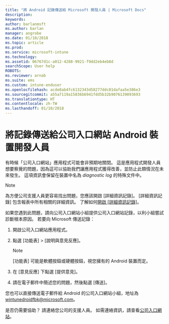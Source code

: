 ```yaml
---
title: "將 Android 記錄傳送給 Microsoft 開發人員 | Microsoft Docs"
description: 
keywords: 
author: barlanmsft
ms.author: barlan
manager: angrobe
ms.date: 01/10/2018
ms.topic: article
ms.prod: 
ms.service: microsoft-intune
ms.technology: 
ms.assetid: 06767d1c-a012-4288-9921-f9dd2eb4eb8d
searchScope: User help
ROBOTS: 
ms.reviewer: arnab
ms.suite: ems
ms.custom: intune-enduser
ms.openlocfilehash: acde8ab4fc6132343d58277ddc01dafaa5e386e3
ms.sourcegitcommit: a55a7119a15836b6941fdd5b32b9076139093693
ms.translationtype: HT
ms.contentlocale: zh-TW
ms.lasthandoff: 01/10/2018
---
```

# <a name="send-logs-to-the-company-portal-developers-for-android-devices"></a>將記錄傳送給公司入口網站 Android 裝置開發人員

有時候「公司入口網站」應用程式可能會非預期地關閉。 這是應用程式開發人員想要察覺的問題，因為這可以協助我們讓應用程式獲得改善，並防止此類情況在未來發生。 這項資訊會保留在裝置中名為 _diagnostic log_ 的特殊文件中。

> [!Note]
> 為方便公司支援人員更容易找出問題，您應該開啟 [詳細資訊記錄]。 [詳細資訊記錄] 包含報表中所有相關的詳細資訊。 了解如何[開啟 [詳細資訊記錄]](use-verbose-logging-to-help-your-it-administrator-fix-device-issues-android.md)。

如果您遇到此問題，請向公司入口網站小組提供公司入口網站記錄，以利小組嘗試診斷根本原因。 若要向 Microsoft 傳送記錄：

1.  開啟公司入口網站應用程式。

2.  點選 [功能表] >  [說明與意見反應]。

    > [!NOTE]
    > [功能表] 可能是軟體按鈕或硬體按鈕，視您擁有的 Android 裝置而定。

3.  在 [意見反應] 下點選 [提供意見]。

4.  請在電子郵件中簡述您的問題，然後點選 [傳送]。

您也可以直接傳送電子郵件給 Android 的公司入口網站小組，地址為 <a href="mailto:wintunedroidfbk@microsoft.com?subject=Send logs to Microsoft&body=Describe the issue you are having.">wintunedroidfbk@microsoft.com</a>。 

是否仍需要協助？ 請連絡您公司的支援人員。 如需連絡資訊，請查看[公司入口網站](https://portal.manage.microsoft.com#HelpDeskDialog)。
